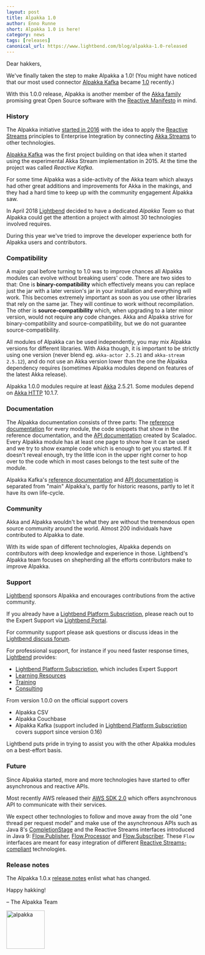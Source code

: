 ```yaml
---
layout: post
title: Alpakka 1.0
author: Enno Runne
short: Alpakka 1.0 is here!
category: news
tags: [releases]
canonical_url: https://www.lightbend.com/blog/alpakka-1.0-released
---
```


Dear hakkers,

We've finally taken the step to make Alpakka a 1.0! (You might have noticed that our most used connector [Alpakka Kafka](https://doc.akka.io/docs/alpakka-kafka/current/) became [1.0](https://doc.akka.io/docs/alpakka-kafka/current/release-notes/1.0.x.html) recently.)

With this 1.0.0 release, Alpakka is another member of the [Akka family](https://akka.io/docs/) promising great Open Source software with the [Reactive Manifesto](https://www.reactivemanifesto.org/) in mind.

### History

The Alpakka initiative [started in 2016](https://akka.io/blog/2016/08/23/intro-alpakka) with the idea to apply the [Reactive Streams](https://www.reactive-streams.org/) principles to Enterprise Integration by connecting [Akka Streams](https://doc.akka.io/docs/akka/current/stream/stream-introduction.html) to other technologies.

[Alpakka Kafka](https://doc.akka.io/docs/alpakka-kafka/current/) was the first project building on that idea when it started using the experimental Akka Stream implementation in 2015. At the time the project was called *Reactive Kafka*.

For some time Alpakka was a side-activity of the Akka team which always had other great additions and improvements for Akka in the makings, and they had a hard time to keep up with the community engagement Alpakka saw. 

In April 2018 [Lightbend](https://www.lightbend.com/) decided to have a dedicated *Alpakka Team* so that Alpakka could get the attention a project with almost 30 technologies involved requires. 

During this year we've tried to improve the developer experience both for Alpakka users and contributors.
 

### Compatibility  

A major goal before turning to 1.0 was to improve chances all Alpakka modules can evolve without breaking users' code. There are two sides to that: One is **binary-compatibility** which effectively means you can replace just the jar with a later version's jar in your installation and everything will work. This becomes extremely important as soon as you use other libraries that rely on the same jar. They will continue to work without recompilation. The other is **source-compatibility** which, when upgrading to a later minor version, would not require any code changes. Akka and Alpakka strive for binary-compatibility and source-compatibility, but we do not guarantee source-compatibility.

All modules of Alpakka can be used independently, you may mix Alpakka versions for different libraries. With Akka though, it is important to be strictly using one version (never blend eg. `akka-actor 2.5.21` and `akka-stream 2.5.12`), and do not use an Akka version lower than the one the Alpakka dependency requires (sometimes Alpakka modules depend on features of the latest Akka release).

Alpakka 1.0.0 modules require at least [Akka](https://akka.io/blog/news-archive.html) 2.5.21. Some modules depend on [Akka HTTP](https://doc.akka.io/docs/akka-http/current/release-notes/10.1.x.html) 10.1.7.


### Documentation

The Alpakka documentation consists of three parts: The [reference documentation](https://doc.akka.io/docs/alpakka/current/) for every module, the code snippets that show in the reference documentation, and the [API documentation](https://doc.akka.io/api/alpakka/current/akka/stream/alpakka/) created by Scaladoc. Every Alpakka module has at least one page to show how it can be used and we try to show example code which is enough to get you started. If it doesn't reveal enough, try the little icon in the upper right corner to hop over to the code which in most cases belongs to the test suite of the module.

Alpakka Kafka's [reference documentation](https://doc.akka.io/docs/alpakka-kafka/current/) and [API documentation](https://doc.akka.io/api/alpakka-kafka/current/akka/kafka/) is separated from "main" Alpakka's, partly for historic reasons, partly to let it have its own life-cycle.


### Community 

Akka and Alpakka wouldn't be what they are without the tremendous open source community around the world. Almost 200 individuals have contributed to Alpakka to date.

With its wide span of different technologies, Alpakka depends on contributors with deep knowledge and experience in those. Lightbend's Alpakka team focuses on shepherding all the efforts contributors make to improve Alpakka.


### Support

[Lightbend](https://www.lightbend.com/) sponsors Alpakka and encourages contributions from the active community. 

If you already have a [Lightbend Platform Subscription](https://www.lightbend.com/akka-platform-subscription), please reach out to the Expert Support via [Lightbend Portal](https://portal.lightbend.com/).

For community support please ask questions or discuss ideas in the [Lightbend discuss forum](https://discuss.lightbend.com/c/akka/).

For professional support, for instance if you need faster response times, [Lightbend](https://www.lightbend.com/) provides:

- [Lightbend Platform Subscription](https://www.lightbend.com/akka-platform-subscription), which includes Expert Support
- [Learning Resources](https://www.lightbend.com/learn)
- [Training](https://www.lightbend.com/services/training)
- [Consulting](https://www.lightbend.com/services/consulting)

From version 1.0.0 on the official support covers

* Alpakka CSV
* Alpakka Couchbase 
* Alpakka Kafka (support included in [Lightbend Platform Subscription](https://www.lightbend.com/akka-platform-subscription) covers support since version 0.16)

Lightbend puts pride in trying to assist you with the other Alpakka modules on a best-effort basis.


### Future

Since Alpakka started, more and more technologies have started to offer asynchronous and reactive APIs. 

Most recently AWS released their [AWS SDK 2.0](https://docs.aws.amazon.com/sdk-for-java/v2/developer-guide/welcome.html) which offers asynchronous API to communicate with their services. 

We expect other technologies to follow and move away from the old "one thread per request model" and make use of the asynchronous APIs such as Java 8's [CompletionStage](https://docs.oracle.com/javase/8/docs/api/java/util/concurrent/CompletionStage.html) and the Reactive Streams interfaces introduced in Java 9: [Flow.Publisher](https://docs.oracle.com/javase/9/docs/api/java/util/concurrent/Flow.Publisher.html), [Flow.Processor](https://docs.oracle.com/javase/9/docs/api/java/util/concurrent/Flow.Processor.html) and [Flow.Subscriber](https://docs.oracle.com/javase/9/docs/api/java/util/concurrent/Flow.Subscriber.html). These `Flow` interfaces are meant for easy integration of different [Reactive Streams-compliant](https://www.reactive-streams.org/) technologies.


### Release notes

The Alpakka 1.0.x [release notes](https://doc.akka.io/docs/alpakka/current/release-notes/1.0.x.html) enlist what has changed.


Happy hakking!

– The Alpakka Team

<img src="{{ site.baseurl }}/resources/images/alpakka-akka-colors.png" alt="alpakka" width="100"/>
